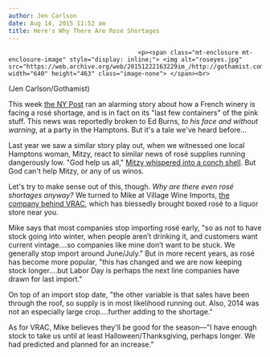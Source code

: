 ```yaml
---
author: Jen Carlson
date: Aug 14, 2015 11:52 am
title: Here's Why There Are Rosé Shortages
---
```


	
										<p><span class="mt-enclosure mt-enclosure-image" style="display: inline;"> <img alt="roseyes.jpg" src="https://web.archive.org/web/20151222163229im_/http://gothamist.com/attachments/arts_jen/roseyes.jpg" width="640" height="463" class="image-none"> </span><br>
<span class="photo_caption">(Jen Carlson/Gothamist)</span></p>

<p>This week <a href="https://web.archive.org/web/20151222163229/http://pagesix.com/2015/08/12/prepare-for-another-rose-shortage-this-fall/?_ga=1.147678455.112495035.1432131367">the NY Post</a> ran an alarming story about how a French winery is facing a ros&#xE9; shortage, and is in fact on its &quot;last few containers&quot; of the pink stuff. This news was reportedly broken to Ed Burns, <em>to his face and without warning</em>, at a party in the Hamptons. But it&apos;s a tale we&apos;ve heard before...</p>

<p>Last year we saw a similar story play out, when we witnessed one local Hamptons woman, Mitzy, react to similar news of ros&#xE9; supplies running dangerously low. &quot;God help us all,&quot; <a href="https://web.archive.org/web/20151222163229/http://gothamist.com/2014/08/27/rose_shortage.php">Mitzy whispered into a conch shell</a>. But God can&apos;t help Mitzy, or any of us winos.</p>

<p>Let&apos;s try to make sense out of this, though. <em>Why are there even ros&#xE9; shortages anyway?</em> We turned to Mike at Village Wine Imports, <a href="https://web.archive.org/web/20151222163229/http://gothamist.com/2014/07/23/the_best_rose_for_your_buck_comes_i.php">the company behind VRAC</a>, which has blessedly brought boxed ros&#xE9; to a liquor store near you.</p>

<p>Mike says that most companies stop importing ros&#xE9; early, &quot;so as not to have stock going into winter, when people aren&#x2019;t drinking it, and customers want current vintage&#x2026;.so companies like mine don&#x2019;t want to be stuck. We generally stop import around June/July.&quot; But in more recent years, as ros&#xE9; has become more popular, &quot;this has changed and we are now keeping stock longer&#x2026;.but Labor Day is perhaps the next line companies have drawn for last import.&quot; </p>

<p>On top of an import stop date, &quot;the other variable is that sales have been through the roof, so supply is in most likelihood running out. Also, 2014 was not an especially large crop&#x2026;.further adding to the shortage.&quot;</p>

<p>As for VRAC, Mike believes they&apos;ll be good for the season&#x2014;&quot;I have enough stock to take us until at least Halloween/Thanksgiving, perhaps longer. We had predicted and planned for an increase.&quot;</p>					
										
									
				